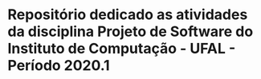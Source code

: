 # Repositório dedicado as atividades da disciplina Projeto de Software do Instituto de Computação - UFAL - Período 2020.1
